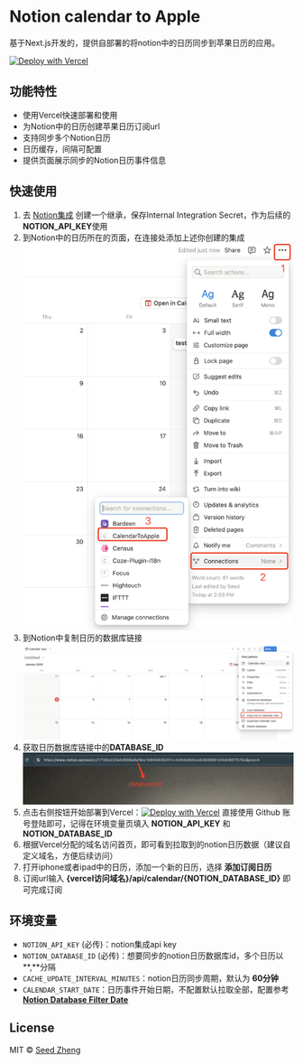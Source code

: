 # Notion calendar to Apple

基于Next.js开发的，提供自部署的将notion中的日历同步到苹果日历的应用。

[![Deploy with Vercel](https://vercel.com/button)](https://vercel.com/new/clone?repository-url=https%3A%2F%2Fgithub.com%2Fzhengweikeng%2Fnotion-calendar-to-apple&env=NOTION_API_KEY,NOTION_DATABASE_IDS&envDescription=notion-calendar-to-apple&project-name=notion-calendar-to-apple&repository-name=notion-calendar-to-apple) 

## 功能特性
* 使用Vercel快速部署和使用
* 为Notion中的日历创建苹果日历订阅url
* 支持同步多个Notion日历
* 日历缓存，间隔可配置
* 提供页面展示同步的Notion日历事件信息

## 快速使用
1. 去 [Notion集成](https://www.notion.so/profile/integrations/form/new-integration) 创建一个继承，保存Internal Integration Secret，作为后续的**NOTION_API_KEY**使用
2. 到Notion中的日历所在的页面，在连接处添加上述你创建的集成
    ![notion connection](public/notion_connection.png)
3. 到Notion中复制日历的数据库链接
    ![notion calendar](public/notion_calendar.png)
4. 获取日历数据库链接中的**DATABASE_ID**
    ![notion database id](public/notion_database_id.png)
5. 点击右侧按钮开始部署到Vercel：[![Deploy with Vercel](https://vercel.com/button)](https://vercel.com/new/clone?repository-url=https%3A%2F%2Fgithub.com%2Fzhengweikeng%2Fnotion-calendar-to-apple&env=NOTION_API_KEY,NOTION_DATABASE_IDS&envDescription=notion-calendar-to-apple&project-name=notion-calendar-to-apple&repository-name=notion-calendar-to-apple) 直接使用 Github 账号登陆即可，记得在环境变量页填入 **NOTION_API_KEY** 和 **NOTION_DATABASE_ID**
6. 根据Vercel分配的域名访问首页，即可看到拉取到的notion日历数据（建议自定义域名，方便后续访问）
7. 打开iphone或者ipad中的日历，添加一个新的日历，选择 **添加订阅日历**
8. 订阅url输入 **{vercel访问域名}/api/calendar/{NOTION_DATABASE_ID}** 即可完成订阅

## 环境变量
* `NOTION_API_KEY` (必传)：notion集成api key
* `NOTION_DATABASE_ID` (必传)：想要同步的notion日历数据库id，多个日历以**,**分隔
* `CACHE_UPDATE_INTERVAL_MINUTES`：notion日历同步周期，默认为 **60分钟**
* `CALENDAR_START_DATE`：日历事件开始日期，不配置默认拉取全部，配置参考 **[Notion Database Filter Date](https://developers.notion.com/reference/post-database-query-filter#date)**

## License
MIT © [Seed Zheng](https://blog.seedzz.top/about)